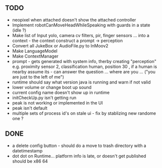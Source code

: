 ## TODO

- neopixel when attached doesn't show the attached controller
- Implement robotCanMoveHeadWhileSpeaking with guards in a state (idle ?)
- Make list of Input yolo, camera cv filters, pir, finger sensors ... into a context - the context construct a prompt -> perception
- Convert all JukeBox or AudioFile.py to InMoov2
- Make LanguageModel
- Make ContextManager
- prompt - gets generated with system info, therby creating "perception" e.g. proximity sensor 2, classification human, position 30
  , if a human is nearby assume its <star/> - can answer the question ... where are you ... ("you are just to the left of me")
- runtime should say what version java is running and warn if not valid
- lower volume or change boot up sound
- current config name doesn't show up in runtime
- initCheckUp.py isn't getting run
- peak is not working or implemented in the UI
- peak isn't default
- multiple sets of process id's on stale ui - fix by stablizing new randome one ?

## DONE

- a delete config button - should do a move to trash directory with a datetimestamp
- dot dot on Runtime... platform info is late, or doesn't get published should be x86 64
